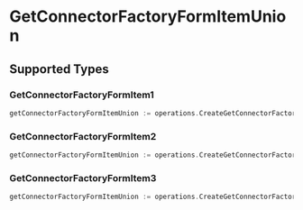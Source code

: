 # GetConnectorFactoryFormItemUnion


## Supported Types

### GetConnectorFactoryFormItem1

```go
getConnectorFactoryFormItemUnion := operations.CreateGetConnectorFactoryFormItemUnionGetConnectorFactoryFormItem1(operations.GetConnectorFactoryFormItem1{/* values here */})
```

### GetConnectorFactoryFormItem2

```go
getConnectorFactoryFormItemUnion := operations.CreateGetConnectorFactoryFormItemUnionGetConnectorFactoryFormItem2(operations.GetConnectorFactoryFormItem2{/* values here */})
```

### GetConnectorFactoryFormItem3

```go
getConnectorFactoryFormItemUnion := operations.CreateGetConnectorFactoryFormItemUnionGetConnectorFactoryFormItem3(operations.GetConnectorFactoryFormItem3{/* values here */})
```

